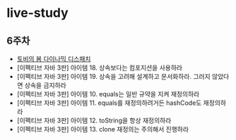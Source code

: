 # live-study
## 6주차  
- [토비의 봄 다이나믹 디스패치](https://www.youtube.com/watch?v=s-tXAHub6vg&t=4558s)  
- [이펙티브 자바 3판] 아이템 18. 상속보다는 컴포지션을 사용하라  
- [이펙티브 자바 3판] 아이템 19. 상속을 고려해 설계하고 문서화하라. 그러지 않았다면 상속을 금지하라  
- [이펙티브 자바 3판] 아이템 10. equals는 일반 규약을 지켜 재정의하라  
- [이펙티브 자바 3판] 아이템 11. equals를 재정의하려거든 hashCode도 재정의하라  
- [이펙티브 자바 3판] 아이템 12. toString을 항상 재정의하라  
- [이펙티브 자바 3판] 아이템 13. clone 재정의는 주의해서 진행하라  
